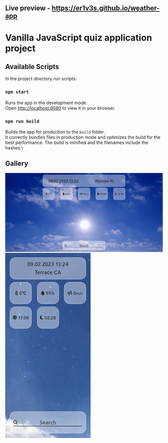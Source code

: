 ## Live preview - **https://er1v3s.github.io/weather-app**

# Vanilla JavaScript quiz application project

## Available Scripts

In the project directory run scripts:

### `npm start`

Runs the app in the development mode.\
Open [http://localhost:8080](http://localhost:8080) to view it in your browser.

### `npm run build`

Builds the app for production to the `build` folder.\
It correctly bundles files in production mode and optimizes the build for the best performance.
The build is minified and the filenames include the hashes.\

## Gallery

![preview (you should see a picture here](./public/presentation/pc.png "This is preview of program in full hd size.")
![preview (you should see a picture here).](./public/presentation/mobile.png "This is preview of program in mobile size.")
